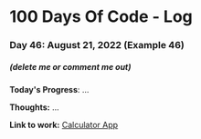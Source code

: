 # 100 Days Of Code - Log

### Day 46: August 21, 2022 (Example 46)
##### (delete me or comment me out)

**Today's Progress**: ...

**Thoughts:** ...

**Link to work:** [Calculator App](https://github.com/username/reponame)
